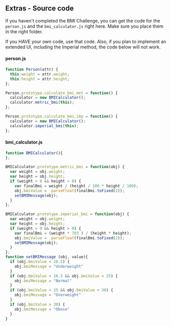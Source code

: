 ## Extras - Source code

If you haven't completed the BMI Challenge, you can get the code for the `person.js` and the `bmi_calculator.js` right here. Make sure you place them in the right folder.

If you HAVE your own code, use that code. Also, if you plan to implement an extended UI, including the Imperial method, the code below will not work. 

#### person.js
```javascript
function Person(attr) {
  this.weight = attr.weight;
  this.height = attr.height;
};

Person.prototype.calculate_bmi_met = function() {
  calculator = new BMICalculator();
  calculator.metric_bmi(this);
};

Person.prototype.calculate_bmi_imp = function() {
  calculator = new BMICalculator();
  calculator.imperial_bmi(this);
};

```

#### bmi_calculator.js
```javascript
function BMICalculator(){
};

BMICalculator.prototype.metric_bmi = function(obj) {
  var weight = obj.weight;
  var height = obj.height;
  if (weight > 0 && height > 0) {
    var finalBmi = weight / (height / 100 * height / 100);
    obj.bmiValue =  parseFloat(finalBmi.toFixed(2));
    setBMIMessage(obj);
  }
};

BMICalculator.prototype.imperial_bmi = function(obj) {
  var weight = obj.weight;
  var height = obj.height;
  if (weight > 0 && height > 0) {
    var finalBmi = (weight * 703 ) / (height * height);
    obj.bmiValue =  parseFloat(finalBmi.toFixed(2));
    setBMIMessage(obj);
  }
};
function setBMIMessage (obj, value){
  if (obj.bmiValue < 18.5) {
    obj.bmiMessage = "Underweight"
  }
  if (obj.bmiValue > 18.5 && obj.bmiValue < 25) {
    obj.bmiMessage = "Normal"
  }
  if (obj.bmiValue > 25 && obj.bmiValue < 30) {
    obj.bmiMessage = "Overweight"
  }
  if (obj.bmiValue > 30) {
    obj.bmiMessage = "Obese"
  }
}
```



